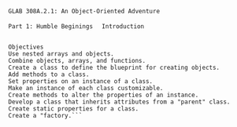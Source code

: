 ` GLAB 308A.2.1: An Object-Oriented Adventure `

``Part 1: Humble Beginings ``
` Introduction`
```This guided activity walks you through the process of creating a simple adventuring game using object-oriented programming principles. We will begin with basic concepts and the structure of the game, and then refine that structure with classes and other programming patterns.

Objectives
Use nested arrays and objects.
Combine objects, arrays, and functions.
Create a class to define the blueprint for creating objects.
Add methods to a class.
Set properties on an instance of a class.
Make an instance of each class customizable.
Create methods to alter the properties of an instance.
Develop a class that inherits attributes from a "parent" class.
Create static properties for a class.
Create a "factory.```
